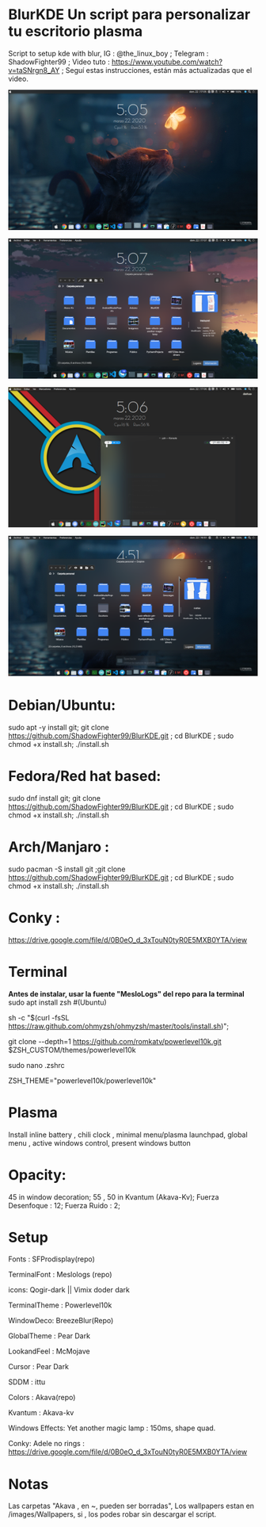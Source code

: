 # BlurKDE Un script para personalizar tu escritorio plasma
Script to setup kde with blur, IG : @the_linux_boy ; Telegram : ShadowFighter99 ; Video tuto : https://www.youtube.com/watch?v=taSNrgn8_AY ; Seguí estas instrucciones, están más actualizadas que el video.

![](Images/Captura_de_pantalla_22-03_1705.png)

![](Images/Captura_de_pantalla_22-03_1707.png)

![](Images/Captura_de_pantalla_22-03_1706.png)

![](Images/Captura_de_pantalla_22-03_1651.png)

# Debian/Ubuntu:
sudo apt -y install git; git clone https://github.com/ShadowFighter99/BlurKDE.git ; cd BlurKDE ; sudo chmod +x install.sh; ./install.sh
# Fedora/Red hat based:
sudo dnf install git; git clone https://github.com/ShadowFighter99/BlurKDE.git ; cd BlurKDE ; sudo chmod +x install.sh; ./install.sh
# Arch/Manjaro : 
sudo pacman -S install git ;git clone https://github.com/ShadowFighter99/BlurKDE.git ; cd BlurKDE ; sudo chmod +x install.sh; ./install.sh
# Conky : 
https://drive.google.com/file/d/0B0eO_d_3xTouN0tyR0E5MXB0YTA/view

# Terminal 
**Antes de instalar, usar la fuente "MesloLogs" del repo para la terminal**
sudo apt install zsh #(Ubuntu)

 sh -c "$(curl -fsSL https://raw.github.com/ohmyzsh/ohmyzsh/master/tools/install.sh)";
 
git clone --depth=1 https://github.com/romkatv/powerlevel10k.git $ZSH_CUSTOM/themes/powerlevel10k

sudo nano .zshrc

ZSH_THEME="powerlevel10k/powerlevel10k"
# #########################################################################################################################
# Plasma
Install inline battery , chili clock , minimal menu/plasma launchpad, global menu , active windows control, present windows button 
# Opacity:
45 in window decoration;
55 , 50 in Kvantum (Akava-Kv);
Fuerza Desenfoque : 12;
Fuerza Ruido : 2;
# Setup
Fonts : SFProdisplay(repo)

TerminalFont : Meslologs (repo)

icons: Qogir-dark || Vimix doder dark

TerminalTheme : Powerlevel10k

WindowDeco: BreezeBlur(Repo)

GlobalTheme : Pear Dark

LookandFeel : McMojave

Cursor : Pear Dark

SDDM : ittu

Colors : Akava(repo)

Kvantum : Akava-kv

Windows Effects: Yet another magic lamp : 150ms, shape quad.

Conky: Adele no rings : https://drive.google.com/file/d/0B0eO_d_3xTouN0tyR0E5MXB0YTA/view

# Notas
Las carpetas "Akava , en ~, pueden ser borradas", Los wallpapers estan en /images/Wallpapers, si , los podes robar sin descargar el script.
